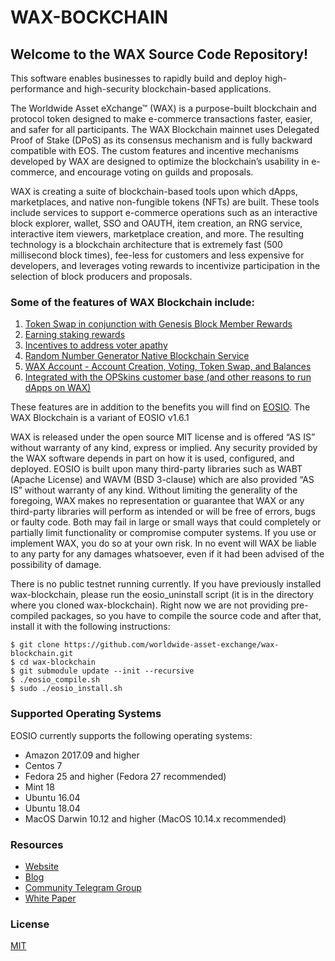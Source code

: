 # WAX-BOCKCHAIN

## Welcome to the WAX Source Code Repository!
This software enables businesses to rapidly build and deploy high-performance and high-security blockchain-based applications.

The Worldwide Asset eXchange™ (WAX) is a purpose-built blockchain and protocol token designed to make e-commerce transactions faster, easier, and safer for all participants. The WAX Blockchain mainnet uses Delegated Proof of Stake (DPoS) as its consensus mechanism and is fully backward compatible with EOS. The custom features and incentive mechanisms developed by WAX are designed to optimize the blockchain’s usability in e-commerce, and encourage voting on guilds and proposals.

WAX is creating a suite of blockchain-based tools upon which dApps, marketplaces, and native non-fungible tokens (NFTs) are built. These tools include services to support e-commerce operations such as an interactive block explorer, wallet, SSO and OAUTH, item creation, an RNG service, interactive item viewers, marketplace creation, and more. The resulting technology is a blockchain architecture that is extremely fast (500 millisecond block times), fee-less for customers and less expensive for developers, and leverages voting rewards to incentivize participation in the selection of block producers and proposals.

### Some of the features of WAX Blockchain include:
1. [Token Swap in conjunction with Genesis Block Member Rewards](https://wax.io/blog/introducing-the-genesis-block-member-program-join-and-receive-daily-token-rewards-for-3-years)
2. [Earning staking rewards](https://wax.io/blog/earn-more-wax-introducing-wax-block-rewards-staking-and-voting-guilds-and-more)
3. [Incentives to address voter apathy](https://wax.io/blog/staking-and-voting-on-wax-a-technical-deep-dive?)
4. [Random Number Generator Native Blockchain Service](https://wax.io/blog/how-the-wax-rng-smart-contract-solves-common-problems-for-dapp-developers)
5. [WAX Account - Account Creation, Voting, Token Swap, and Balances](https://wax.io/blog/a-sneak-peek-of-wax-account-features)
6. [Integrated with the OPSkins customer base (and other reasons to run dApps on WAX)](https://wax.io/blog/the-top-10-reasons-to-run-dapps-on-wax)

These features are in addition to the benefits you will find on [EOSIO](https://wax.io/blog/the-top-10-reasons-to-run-dapps-on-wax). The WAX Blockchain is a variant of EOSIO v1.6.1

WAX is released under the open source MIT license and is offered “AS IS” without warranty of any kind, express or implied. Any security provided by the WAX software depends in part on how it is used, configured, and deployed. EOSIO is built upon many third-party libraries such as WABT (Apache License) and WAVM (BSD 3-clause) which are also provided “AS IS” without warranty of any kind. Without limiting the generality of the foregoing, WAX makes no representation or guarantee that WAX or any third-party libraries will perform as intended or will be free of errors, bugs or faulty code. Both may fail in large or small ways that could completely or partially limit functionality or compromise computer systems. If you use or implement WAX, you do so at your own risk. In no event will WAX be liable to any party for any damages whatsoever, even if it had been advised of the possibility of damage.

There is no public testnet running currently.
If you have previously installed wax-blockchain, please run the eosio_uninstall script (it is in the directory where you cloned wax-blockchain).
Right now we are not providing pre-compiled packages, so you have to compile the source code and after that, install it with the following instructions:

```
$ git clone https://github.com/worldwide-asset-exchange/wax-blockchain.git
$ cd wax-blockchain
$ git submodule update --init --recursive
$ ./eosio_compile.sh
$ sudo ./eosio_install.sh
```

### Supported Operating Systems
EOSIO currently supports the following operating systems:
- Amazon 2017.09 and higher
- Centos 7
- Fedora 25 and higher (Fedora 27 recommended)
- Mint 18
- Ubuntu 16.04
- Ubuntu 18.04
- MacOS Darwin 10.12 and higher (MacOS 10.14.x recommended)

### Resources
- [Website](https://wax.io)
- [Blog](https://wax.io/blog)
- [Community Telegram Group](https://t.me/wax_io)
- [White Paper](https://wax.io/uploads/WAX_White_Paper.pdf)

### License
[MIT](https://github.com/worldwide-asset-exchange/wax-blockchain/blob/master/LICENSE)

